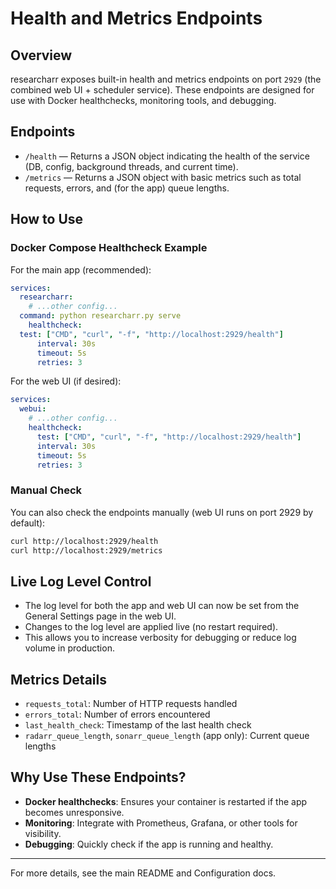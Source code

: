 # Health and Metrics Endpoints

## Overview

researcharr exposes built-in health and metrics endpoints on port `2929` (the combined web UI + scheduler service). These endpoints are designed for use with Docker healthchecks, monitoring tools, and debugging.

## Endpoints

- `/health` — Returns a JSON object indicating the health of the service (DB, config, background threads, and current time).
- `/metrics` — Returns a JSON object with basic metrics such as total requests, errors, and (for the app) queue lengths.

## How to Use

### Docker Compose Healthcheck Example

For the main app (recommended):

```yaml
services:
  researcharr:
    # ...other config...
  command: python researcharr.py serve
    healthcheck:
  test: ["CMD", "curl", "-f", "http://localhost:2929/health"]
      interval: 30s
      timeout: 5s
      retries: 3
```

For the web UI (if desired):

```yaml
services:
  webui:
    # ...other config...
    healthcheck:
      test: ["CMD", "curl", "-f", "http://localhost:2929/health"]
      interval: 30s
      timeout: 5s
      retries: 3
```

### Manual Check

You can also check the endpoints manually (web UI runs on port 2929 by default):

```bash
curl http://localhost:2929/health
curl http://localhost:2929/metrics
```

## Live Log Level Control

- The log level for both the app and web UI can now be set from the General Settings page in the web UI.
- Changes to the log level are applied live (no restart required).
- This allows you to increase verbosity for debugging or reduce log volume in production.

## Metrics Details

- `requests_total`: Number of HTTP requests handled
- `errors_total`: Number of errors encountered
- `last_health_check`: Timestamp of the last health check
- `radarr_queue_length`, `sonarr_queue_length` (app only): Current queue lengths

## Why Use These Endpoints?

- **Docker healthchecks**: Ensures your container is restarted if the app becomes unresponsive.
- **Monitoring**: Integrate with Prometheus, Grafana, or other tools for visibility.
- **Debugging**: Quickly check if the app is running and healthy.

---

For more details, see the main README and Configuration docs.
